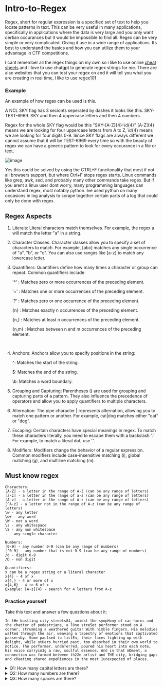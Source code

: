 # Intro-to-Regex

Regex, short for regular expression is a specified set of text to help you locate patterns in text. This can be very useful in many applications, specifically in applications where the data is very large and you only want certian occurances but it would be impossible to find all. Regex can be very simple or very complicated. Giving it use in a wide range of applications. Its best to understand the basics and how you can utilize them to your advantage in CTF competitions. 

I cant remember all the regex things on my own so i like to use online [cheat sheets](https://cheatography.com/davechild/cheat-sheets/regular-expressions/) and I love to use chatgpt to generate regex strings for me. There are also websites that you can test your regex on and it will tell you what you are creating in real time, I like to use [regex101](https://regex101.com)


### Example

An example of how regex can be used is this.

A NCL SKY flag has 3 secionts seperated by dashes it looks like this. SKY-TEST-6969. SKY and then 4 uppercase letters and then 4 numbers.

Regex for the whole SKY flag would be this "SKY-[A-Z]{4}-\d{4}" [A-Z]{4} means we are looking for four uppercase letters from A to Z, \d{4} means we are looking for four digits 0-9.
Since SKY flags are always different we cannot assume that it will be TEST-6969 every time so with the beauty of regex we can have a generic pattern to look for every occurance in a file or text. 

![image](https://github.com/JoshuaHartz/Intro-to-Regex/assets/102620766/4fb37ef4-2df1-4a49-a688-bd427611d826)

Yes this could be solved by using the CTRL+F funcitonality that most if not all browsers support, but where Ctrl+F stops regex starts. Linux commands like grep, awk, sed, and probably many other commands take regex. But if you arent a linux user dont worry, many programming languages can understand regex, most notably python. Ive used python on many occasions in log analysis to scrape together certain parts of a log that could only be done with regex. 


## Regex Aspects 

1. Literals: Literal characters match themselves. For example, the regex a will match the letter "a" in a string.
2. Character Classes: Character classes allow you to specify a set of characters to match. For example, [abc] matches any single occurrence of "a", "b", or "c". You can also use ranges like [a-z] to match any lowercase letter.
3. Quantifiers: Quantifiers define how many times a character or group can repeat. Common quantifiers include:
    
    '*' : Matches zero or more occurrences of the preceding element.


    '+' : Matches one or more occurrences of the preceding element.


    '?' : Matches zero or one occurrence of the preceding element.
    
    
    {n} : Matches exactly n occurrences of the preceding element.
    
    
    {n,} : Matches at least n occurrences of the preceding element.
    
    
    {n,m} : Matches between n and m occurrences of the preceding element.

<br>

4. Anchors: Anchors allow you to specify positions in the string:

    ^: Matches the start of the string.
  
    $: Matches the end of the string.
  
    \b: Matches a word boundary.


5. Grouping and Capturing: Parentheses () are used for grouping and capturing parts of a pattern. They also influence the precedence of operators and allow you to apply quantifiers to multiple characters.
6. Alternation: The pipe character | represents alternation, allowing you to match one pattern or another. For example, cat|dog matches either "cat" or "dog".
7. Escaping: Certain characters have special meanings in regex. To match these characters literally, you need to escape them with a backslash '\.' For example, to match a literal dot, use '\.'.
8. Modifiers: Modifiers change the behavior of a regular expression. Common modifiers include case-insensitive matching (i), global matching (g), and multiline matching (m).


## Must know regex 
```
Characters:
[A-Z] - a letter in the range of A-Z (can be any range of letters)
[a-z] - a letter in the range of a-z (can be any range of letters)
[A-z] - a letter in the range of A-z (can be any range of letters)
[^A-z] - a letter not in the range of A-z (can be any range of letters)
\w - any letter
\w+ - any word
\W - not a word
\s - any whitespace
\S - any non whitespace
. - any single character

Numbers:
[0-9] - any number 0-9 (can be any range of numbers)
[^0-9] - any number that is not 0-9 (can be any range of numbers)
/d - digit 0-9
/D - non digit

Quantifiers:
x can be a regex string or a literal character
x{4} - 4 of x
x{4,} - 4 or more of x
x{4,6} - 4 to 6 of x
Example: [A-z]{4} - search for 4 letters from A-z
```

### Practice yourself

Take this text and answer a few questions about it:

```
In tHe bustling city streets84, amidst the sympHony of car horns and the chatter of pedestrians, a l0ne stre5et performer stood on A corner, strumming a weathered guitar With nimble fingers. His melodies wafted through the air, weaving a tapestry of emotions that captivated passersby. Some pau1sed to listEn, their faces lighting up with delight, while otHers hurried past, too absorbed in their own world to notice. The performer, undeTerred, poured his heart into each note, his voice carryin3g a raw, soulful essence. And in that mOment, a connection was formed between th22e artist and THE city, bridging gaps and cReating shared expeRiences in the most 1unexpected of places.
```
<details> 
  <summary>Q1: How many capital letters are there? </summary>
   A1: 18
</details>

<details> 
  <summary>Q2: How many numbers are there? </summary>
   A1: 9 
</details>

<details> 
  <summary>Q3: How many spaces are there? </summary>
   A1: 108 
</details>
